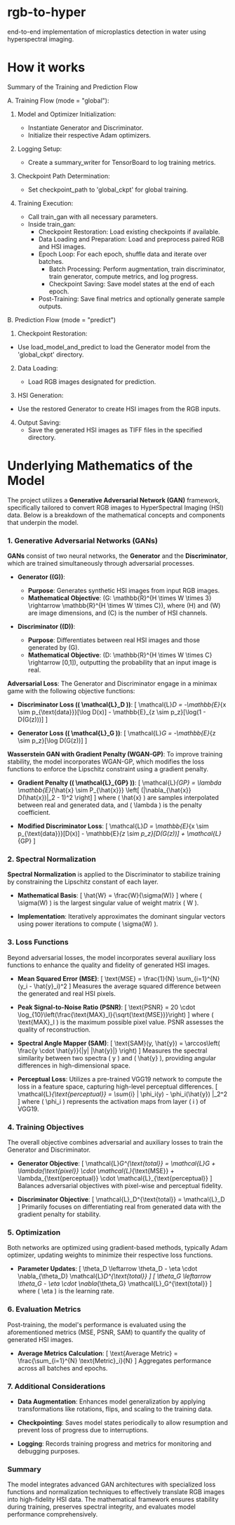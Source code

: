 # rgb-to-hyper
end-to-end implementation of microplastics detection in water using hyperspectral imaging.

# How it works

Summary of the Training and Prediction Flow

A. Training Flow (mode = "global"):

1. Model and Optimizer Initialization:
   - Instantiate Generator and Discriminator.
   - Initialize their respective Adam optimizers.

2. Logging Setup:
   - Create a summary_writer for TensorBoard to log training metrics.

3. Checkpoint Path Determination:
     - Set checkpoint_path to 'global_ckpt' for global training.

4. Training Execution:
   - Call train_gan with all necessary parameters.
   - Inside train_gan:
     - Checkpoint Restoration: Load existing checkpoints if available.
     - Data Loading and Preparation: Load and preprocess paired RGB and HSI images.
     - Epoch Loop: For each epoch, shuffle data and iterate over batches.
       - Batch Processing: Perform augmentation, train discriminator, train generator, compute metrics, and log progress.
       - Checkpoint Saving: Save model states at the end of each epoch.
     - Post-Training: Save final metrics and optionally generate sample outputs.


B. Prediction Flow (mode = "predict")

1. Checkpoint Restoration:
  - Use load_model_and_predict to load the Generator model from the 'global_ckpt' directory.

2. Data Loading:
   - Load RGB images designated for prediction.

3. HSI Generation:
  - Use the restored Generator to create HSI images from the RGB inputs.

4. Output Saving:
   - Save the generated HSI images as TIFF files in the specified directory.

# Underlying Mathematics of the Model

The project utilizes a **Generative Adversarial Network (GAN)** framework, specifically tailored to convert RGB images to HyperSpectral Imaging (HSI) data. Below is a breakdown of the mathematical concepts and components that underpin the model.

### 1. Generative Adversarial Networks (GANs)

**GANs** consist of two neural networks, the **Generator** and the **Discriminator**, which are trained simultaneously through adversarial processes.

- **Generator (\(G\))**:
  - **Purpose**: Generates synthetic HSI images from input RGB images.
  - **Mathematical Objective**: \(G: \mathbb{R}^{H \times W \times 3} \rightarrow \mathbb{R}^{H \times W \times C}\), where \(H\) and \(W\) are image dimensions, and \(C\) is the number of HSI channels.

- **Discriminator (\(D\))**:
  - **Purpose**: Differentiates between real HSI images and those generated by \(G\).
  - **Mathematical Objective**: \(D: \mathbb{R}^{H \times W \times C} \rightarrow [0,1]\), outputting the probability that an input image is real.

**Adversarial Loss**:
The Generator and Discriminator engage in a minimax game with the following objective functions:

- **Discriminator Loss (\( \mathcal{L}_D \))**:
  \[
  \mathcal{L}_D = -\mathbb{E}_{x \sim p_{\text{data}}}[\log D(x)] - \mathbb{E}_{z \sim p_z}[\log(1 - D(G(z)))]
  \]

- **Generator Loss (\( \mathcal{L}_G \))**:
  \[
  \mathcal{L}_G = -\mathbb{E}_{z \sim p_z}[\log D(G(z))]
  \]

**Wasserstein GAN with Gradient Penalty (WGAN-GP)**:
To improve training stability, the model incorporates WGAN-GP, which modifies the loss functions to enforce the Lipschitz constraint using a gradient penalty.

- **Gradient Penalty (\( \mathcal{L}_{GP} \))**:
  \[
  \mathcal{L}_{GP} = \lambda \mathbb{E}_{\hat{x} \sim P_{\hat{x}}} \left[ (\|\nabla_{\hat{x}} D(\hat{x})\|_2 - 1)^2 \right]
  \]
  where \( \hat{x} \) are samples interpolated between real and generated data, and \( \lambda \) is the penalty coefficient.

- **Modified Discriminator Loss**:
  \[
  \mathcal{L}_D = \mathbb{E}_{x \sim p_{\text{data}}}[D(x)] - \mathbb{E}_{z \sim p_z}[D(G(z))] + \mathcal{L}_{GP}
  \]

### 2. Spectral Normalization

**Spectral Normalization** is applied to the Discriminator to stabilize training by constraining the Lipschitz constant of each layer.

- **Mathematical Basis**:
  \[
  \hat{W} = \frac{W}{\sigma(W)}
  \]
  where \( \sigma(W) \) is the largest singular value of weight matrix \( W \).

- **Implementation**:
  Iteratively approximates the dominant singular vectors using power iterations to compute \( \sigma(W) \).

### 3. Loss Functions

Beyond adversarial losses, the model incorporates several auxiliary loss functions to enhance the quality and fidelity of generated HSI images.

- **Mean Squared Error (MSE)**:
  \[
  \text{MSE} = \frac{1}{N} \sum_{i=1}^{N} (y_i - \hat{y}_i)^2
  \]
  Measures the average squared difference between the generated and real HSI pixels.

- **Peak Signal-to-Noise Ratio (PSNR)**:
  \[
  \text{PSNR} = 20 \cdot \log_{10}\left(\frac{\text{MAX}_I}{\sqrt{\text{MSE}}}\right)
  \]
  where \( \text{MAX}_I \) is the maximum possible pixel value. PSNR assesses the quality of reconstruction.

- **Spectral Angle Mapper (SAM)**:
  \[
  \text{SAM}(y, \hat{y}) = \arccos\left( \frac{y \cdot \hat{y}}{\|y\| \|\hat{y}\|} \right)
  \]
  Measures the spectral similarity between two spectra \( y \) and \( \hat{y} \), providing angular differences in high-dimensional space.

- **Perceptual Loss**:
  Utilizes a pre-trained VGG19 network to compute the loss in a feature space, capturing high-level perceptual differences.
  \[
  \mathcal{L}_{\text{perceptual}} = \sum_{i} \| \phi_i(y) - \phi_i(\hat{y}) \|_2^2
  \]
  where \( \phi_i \) represents the activation maps from layer \( i \) of VGG19.

### 4. Training Objectives

The overall objective combines adversarial and auxiliary losses to train the Generator and Discriminator.

- **Generator Objective**:
  \[
  \mathcal{L}_G^{\text{total}} = \mathcal{L}_G + \lambda_{\text{pixel}} \cdot \mathcal{L}_{\text{MSE}} + \lambda_{\text{perceptual}} \cdot \mathcal{L}_{\text{perceptual}}
  \]
  Balances adversarial objectives with pixel-wise and perceptual fidelity.

- **Discriminator Objective**:
  \[
  \mathcal{L}_D^{\text{total}} = \mathcal{L}_D
  \]
  Primarily focuses on differentiating real from generated data with the gradient penalty for stability.

### 5. Optimization

Both networks are optimized using gradient-based methods, typically Adam optimizer, updating weights to minimize their respective loss functions.

- **Parameter Updates**:
  \[
  \theta_D \leftarrow \theta_D - \eta \cdot \nabla_{\theta_D} \mathcal{L}_D^{\text{total}}
  \]
  \[
  \theta_G \leftarrow \theta_G - \eta \cdot \nabla_{\theta_G} \mathcal{L}_G^{\text{total}}
  \]
  where \( \eta \) is the learning rate.

### 6. Evaluation Metrics

Post-training, the model's performance is evaluated using the aforementioned metrics (MSE, PSNR, SAM) to quantify the quality of generated HSI images.

- **Average Metrics Calculation**:
  \[
  \text{Average Metric} = \frac{\sum_{i=1}^{N} \text{Metric}_i}{N}
  \]
  Aggregates performance across all batches and epochs.

### 7. Additional Considerations

- **Data Augmentation**:
  Enhances model generalization by applying transformations like rotations, flips, and scaling to the training data.

- **Checkpointing**:
  Saves model states periodically to allow resumption and prevent loss of progress due to interruptions.

- **Logging**:
  Records training progress and metrics for monitoring and debugging purposes.

### Summary

The model integrates advanced GAN architectures with specialized loss functions and normalization techniques to effectively translate RGB images into high-fidelity HSI data. The mathematical framework ensures stability during training, preserves spectral integrity, and evaluates model performance comprehensively.
